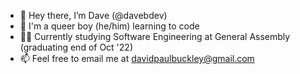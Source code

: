 - 👋 Hey there, I’m Dave (@davebdev)
- 🌈 I'm a queer boy (he/him) learning to code
- 🧑‍🎓 Currently studying Software Engineering at General Assembly (graduating end of Oct '22)
- 📫 Feel free to email me at davidpaulbuckley@gmail.com

<!---
davebdev/davebdev is a ✨ special ✨ repository because its `README.md` (this file) appears on your GitHub profile.
You can click the Preview link to take a look at your changes.
--->
